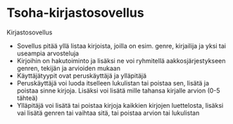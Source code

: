 # Tsoha-kirjastosovellus

Kirjastosovellus

* Sovellus pitää yllä listaa kirjoista, joilla on esim. genre, kirjailija ja yksi tai useampia arvosteluja
* Kirjoihin on hakutoiminto ja lisäksi ne voi ryhmitellä aakkosjärjestykseen genren, tekijän ja arvioiden mukaan
* Käyttäjätyypit ovat peruskäyttäjä ja ylläpitäjä
* Peruskäyttäjä voi luoda itselleen lukulistan tai poistaa sen, lisätä ja poistaa sinne kirjoja. Lisäksi voi lisätä mille tahansa kirjalle arvion (0-5 tähteä)
* Ylläpitäjä voi lisätä tai poistaa kirjoja kaikkien kirjojen luettelosta, lisäksi vai lisätä genren tai vaihtaa sitä, tai poistaa arvion tai lukulistan
